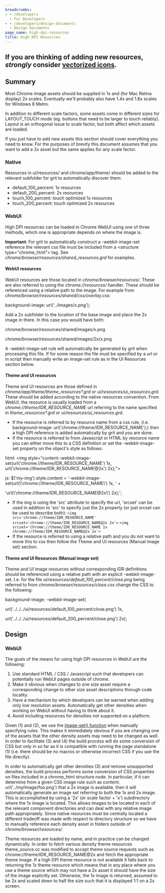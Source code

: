 ```yaml
---
breadcrumbs:
- - /developers
  - For Developers
- - /developers/design-documents
  - Design Documents
page_name: high-dpi-resources
title: High DPI Resources
---
```


## If you are thinking of adding new resources, *strongly* consider [vectorized icons](/developers/how-tos/vectorized-icons-in-native-chrome-ui).

## Summary

Most Chrome image assets should be supplied in 1x and (for Mac Retina display)
2x scales. Eventually we'll probably also have 1.4x and 1.8x scales for Windows
8 Metro.

In addition to different scale factors, some assets come in different sizes for
LAYOUT_TOUCH mode (eg. buttons that need to be larger to touch reliably). Layout
is an orthogonal issue to scale factor, but both affect which assets are loaded.

If you just have to add new assets this section should cover everything you need
to know. For the purposes of brevity this document assumes that you want to add
a 2x asset but the same applies for any scale factor.

### Native

Resources in ui/resources/ and chrome/app/theme/ should be added to the relevant
subfolder for grit to automatically discover them:

*   default_100_percent: 1x resources
*   default_200_percent: 2x resources
*   touch_100_percent: touch optimized 1x resources
*   touch_200_percent: touch optimized 2x resources

### WebUI

High DPI resources can be loaded in Chrome WebUI using one of three methods,
which one is appropriate depends on where the image is.

**Important**: For grit to automatically construct a -webkit-image-set reference
the relevant css file must be included from a &lt;structure
type="chrome_html"&gt; tag. See *chrome/browser/resources/shared_resources.grd*
for examples.

#### WebUI resources

WebUI resources are those located in *chrome/browser/resources/*. These are also
referred to using the *chrome://resources/* handler. These should be referenced
using a relative path to the image. For example from
*chrome/browser/resources/shared/css/overlay.css*:

background-image: url('../images/x.png');

Add a 2x subfolder to the location of the base image and place the 2x image in
there. In this case you would have both:

chrome/browser/resources/shared/images/x.png

chrome/browser/resources/shared/images/2x/x.png

A -webkit-image-set rule will automatically be generated by grit when processing
this file. If for some reason the file must be specified by a url or in script
then manually write an image-set rule as in the UI Resources section below.

#### Theme and UI resources

Theme and UI resources are those defined in
*chrome/app/theme/theme_resources\*.grd* or *ui/resources/ui_resources.grd*.
These should be added according to the native resources convention. From WebUI,
the resource is usually loaded from a *chrome://theme/IDR_RESOURCE_NAME* url
referring to the name specified in *theme_resources\*.grd* or
*ui/resources/ui_resources.grd*.

*   If the resource is referred to by resource name from a css rule,
            (i.e. background-image: url('chrome://theme/IDR_RESOURCE_NAME');)
            then a high DPI reference is added automatically by grit and you are
            done.
*   If the resource is referred to from Javascript or HTML by resource
            name you can either move this to a CSS definition or set the
            -webkit-image-set property on the object's style as follows:

html: &lt;img
style="content:-webkit-image-set(url('chrome://theme/IDR_RESOURCE_NAME') 1x,
url('chrome://theme/IDR_RESOURCE_NAME@2x') 2x);"&gt;

js: $('my-img').style.content =
'-webkit-image-set(url(\\'chrome://theme/IDR_RESOURCE_NAME\\') 1x, ' +

'url(\\'chrome://theme/IDR_RESOURCE_NAME@2x\\') 2x);';

*   If the img is using the 'src' attribute to specify the url, 'srcset' can be used in addition to 'src' to specify just the 2x property (or just srcset can be used to describe both):
    `<img src='chrome://theme/IDR_RESOURCE_NAME' srcset='chrome://theme/IDR_RESOURCE_NAME@2x 2x'>`
    `<img srcset='chrome://theme/IDR_RESOURCE_NAME 1x chrome://theme/IDR_RESOURCE_NAME@2x 2x'>`
*   If the resource is referred to using a relative path and you do not
            want to move this to css then follow the Theme and UI resources
            (Manual image set) section.

#### Theme and UI Resources (Manual image set)

Theme and UI image resources without corresponding IDR definitions should be
referenced using a relative path with an explicit -webkit-image-set. I.e. for
the file *ui/resources/default_100_percent/close.png* being referred to from
*chrome/browser/resources/close.css* change the CSS to the following:

background-image: -webkit-image-set(

url('../../../ui/resources/default_100_percent/close.png') 1x,

url('../../../ui/resources/default_200_percent/close.png') 2x);

## Design

### WebUI

The goals of the means for using high DPI resources in WebUI are the following:

1.  Use standard HTML / CSS / Javascript such that developers can
            potentially run WebUI pages outside of chrome.
2.  Make it obvious when changes to one size asset require a
            corresponding change to other size asset descriptions through code
            locality.
3.  Have a mechanism by which developers can be warned when adding only
            low resolution assets. Automatically get other densities when
            working on WebUI without having to think about it.
4.  Avoid including resources for densities not supported on a platform.

Given (1) and (2), we use the [image-set()
function](http://lists.w3.org/Archives/Public/www-style/2012Feb/1103.html) when
manually specifying rules. This makes it immediately obvious if you are changing
one of the assets that the other density assets may need to be changed as well.
In order to facilitate (3) and (4) the build process will do some conversion of
CSS but only in so far as it is compatible with running the page standalone (1)
(i.e. there should be no macros or otherwise incorrect CSS if you use the file
directly).

In order to automatically get other densities (3) and remove unsupported
densities, the build process performs some conversion of CSS properties on files
included in a chrome_html structure node. In particular, if it can determine
from a given CSS image rule such as content: url('../my/image/foo.png') that a
2x image is available, then it will automatically generate an image set
referring to both the 1x and 2x image. This is accomplished by using a '2x' (or
scale factor + 'x') subdirectory where the 1x image is located. This allows
images to be located in each of the relevant component directories and can deal
with any relative image path appropriately. Since native resources must be
centrally located a different tradeoff was made with respect to directory
structure so we have to manually reference each density asset in folders outside
of *chrome/browser/resources/*.

Theme resources are loaded by name, and in practice can be changed dynamically.
In order to fetch various density theme resources theme_source.cc was modified
to accept theme source requests such as chrome://theme/IDR_RESOURCE_NAME@2x and
fetch the appropriate theme image. If a high DPI theme resource is not available
it falls back to returning the 1x theme resource which means that in any place
where you use a theme source which may not have a 2x asset it should have the
size of the image explicitly set. Otherwise, the 1x image is returned, assumed
to be 2x and scaled down to half the size such that it is displayed 1:1 on a 2x
screen.
